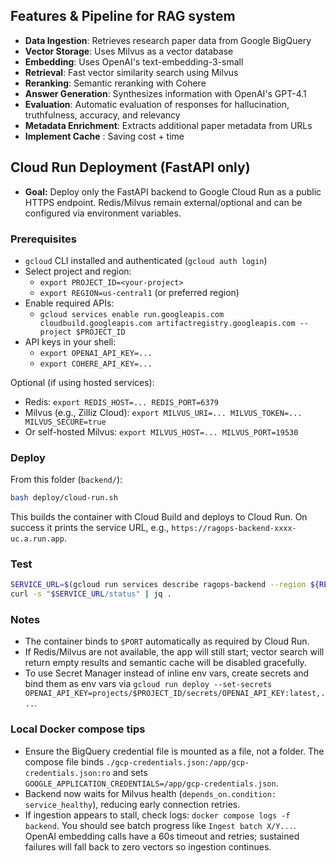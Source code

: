 
## Features & Pipeline for RAG system 

- **Data Ingestion**: Retrieves research paper data from Google BigQuery
- **Vector Storage**: Uses Milvus as a vector database
- **Embedding**: Uses OpenAI's text-embedding-3-small 
- **Retrieval**: Fast vector similarity search using Milvus
- **Reranking**: Semantic reranking with Cohere
- **Answer Generation**: Synthesizes information with OpenAI's GPT-4.1
- **Evaluation**: Automatic evaluation of responses for hallucination, truthfulness, accuracy, and relevancy
- **Metadata Enrichment**: Extracts additional paper metadata from URLs 
- **Implement Cache** : Saving cost + time 

## Cloud Run Deployment (FastAPI only)
- **Goal:** Deploy only the FastAPI backend to Google Cloud Run as a public HTTPS endpoint. Redis/Milvus remain external/optional and can be configured via environment variables.

### Prerequisites
- `gcloud` CLI installed and authenticated (`gcloud auth login`)
- Select project and region:
	- `export PROJECT_ID=<your-project>`
	- `export REGION=us-central1` (or preferred region)
- Enable required APIs:
	- `gcloud services enable run.googleapis.com cloudbuild.googleapis.com artifactregistry.googleapis.com --project $PROJECT_ID`
- API keys in your shell:
	- `export OPENAI_API_KEY=...`
	- `export COHERE_API_KEY=...`

Optional (if using hosted services):
- Redis: `export REDIS_HOST=... REDIS_PORT=6379`
- Milvus (e.g., Zilliz Cloud): `export MILVUS_URI=... MILVUS_TOKEN=... MILVUS_SECURE=true`
- Or self-hosted Milvus: `export MILVUS_HOST=... MILVUS_PORT=19530`

### Deploy
From this folder (`backend/`):

```bash
bash deploy/cloud-run.sh
```

This builds the container with Cloud Build and deploys to Cloud Run. On success it prints the service URL, e.g., `https://ragops-backend-xxxx-uc.a.run.app`.

### Test
```bash
SERVICE_URL=$(gcloud run services describe ragops-backend --region ${REGION:-us-central1} --format='value(status.url)')
curl -s "$SERVICE_URL/status" | jq .
```

### Notes
- The container binds to `$PORT` automatically as required by Cloud Run.
- If Redis/Milvus are not available, the app will still start; vector search will return empty results and semantic cache will be disabled gracefully.
- To use Secret Manager instead of inline env vars, create secrets and bind them as env vars via `gcloud run deploy --set-secrets OPENAI_API_KEY=projects/$PROJECT_ID/secrets/OPENAI_API_KEY:latest,...`.

### Local Docker compose tips
- Ensure the BigQuery credential file is mounted as a file, not a folder. The compose file binds `./gcp-credentials.json:/app/gcp-credentials.json:ro` and sets `GOOGLE_APPLICATION_CREDENTIALS=/app/gcp-credentials.json`.
- Backend now waits for Milvus health (`depends_on.condition: service_healthy`), reducing early connection retries.
- If ingestion appears to stall, check logs: `docker compose logs -f backend`. You should see batch progress like `Ingest batch X/Y...`. OpenAI embedding calls have a 60s timeout and retries; sustained failures will fall back to zero vectors so ingestion continues.
